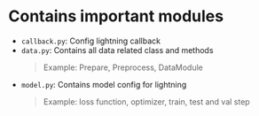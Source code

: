 # Contains important modules

- `callback.py`: Config lightning callback
- `data.py`: Contains all data related class and methods
    > Example: Prepare, Preprocess, DataModule
- `model.py`: Contains model config for lightning
    > Example: loss function, optimizer, train, test and val step
